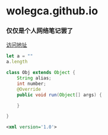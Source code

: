 # wolegca.github.io
### 仅仅是个人网络笔记罢了

[访问地址](https://wolegca.github.io/index.html "访问地址")

``` js
let a = ""
a.length
```
``` java
class Obj extends Object {
    String alias;
    int number;
    @Override
    public void run(Object[] args) {

    }

}
```

``` xml
<xml version='1.0'>
```